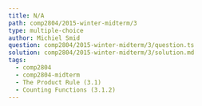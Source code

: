 ```yaml
---
title: N/A
path: comp2804/2015-winter-midterm/3
type: multiple-choice
author: Michiel Smid
question: comp2804/2015-winter-midterm/3/question.ts
solution: comp2804/2015-winter-midterm/3/solution.md
tags:
  - comp2804
  - comp2804-midterm
  - The Product Rule (3.1)
  - Counting Functions (3.1.2)
---
```

